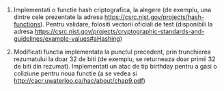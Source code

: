  1. Implementati o functie hash criptografica, la alegere (de exemplu, una dintre cele prezentate la adresa https://csrc.nist.gov/projects/hash-functions). Pentru validare, folositi vectorii oficiali de test (disponibili la adresa https://csrc.nist.gov/projects/cryptographic-standards-and-guidelines/example-values#aHashing)


2. Modificati functia implementata la punctul precedent, prin trunchierea rezumatului la doar 32 de biti (de exemplu, se returneaza doar primii 32 de biti din rezumat). Implementati un atac de tip birthday pentru a gasi o coliziune pentru noua functie (a se vedea si http://cacr.uwaterloo.ca/hac/about/chap9.pdf)
